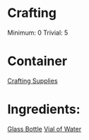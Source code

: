 <!-- TITLE: Bottle of Water -->
<!-- SUBTITLE: A glass bottle full of still water -->




# Crafting
Minimum: 0
Trivial: 5

# Container
[Crafting Supplies](crafting-supplies)

# Ingredients:
[Glass Bottle](glass-bottle)
[Vial of Water](vial-of-water)